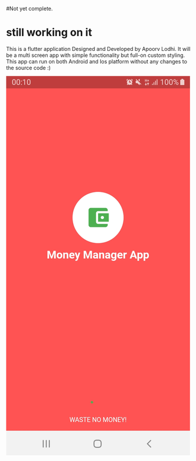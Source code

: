 
#Not yet complete.
# still working on it

This is a flutter application Designed and Developed by Apoorv Lodhi.
It will be a multi screen app with simple functionality but full-on custom styling.
This app can run on both Android and Ios platform without any changes to the source code :)

![](Screenshots/splash_screen.jpeg)
